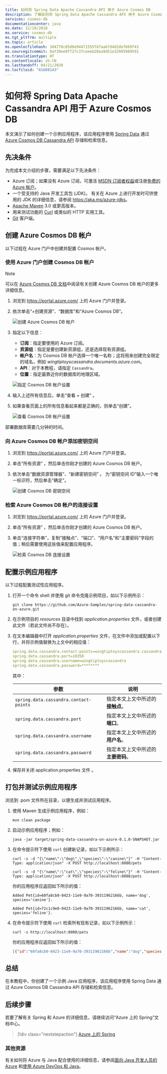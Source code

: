 ```yaml
---
title: 如何将 Spring Data Apache Cassandra API 用于 Azure Cosmos DB
description: 了解如何将 Spring Data Apache Cassandra API 用于 Azure Cosmos DB。
services: cosmos-db
documentationcenter: java
ms.date: 12/19/2018
ms.service: cosmos-db
ms.tgt_pltfrm: multiple
ms.topic: article
ms.openlocfilehash: 3d4778c85d6e94471555f87aa67d4d2def669f43
ms.sourcegitcommit: 0af39ee9ff27c37ceeeb28ea9d51e32995989591
ms.translationtype: HT
ms.contentlocale: zh-CN
ms.lasthandoff: 04/21/2020
ms.locfileid: "81669143"
---
```

# <a name="how-to-use-spring-data-apache-cassandra-api-with-azure-cosmos-db"></a>如何将 Spring Data Apache Cassandra API 用于 Azure Cosmos DB

本文演示了如何创建一个示例应用程序，该应用程序使用 [Spring Data] 通过 [Azure Cosmos DB Cassandra API](/azure/cosmos-db/cassandra-introduction) 存储和检索信息。

## <a name="prerequisites"></a>先决条件

为完成本文介绍的步骤，需要满足以下先决条件：

* Azure 订阅；如果没有 Azure 订阅，可激活 [MSDN 订阅者权益]或注册[免费的 Azure 帐户]。
* 一个受支持的 Java 开发工具包 (JDK)。 有关在 Azure 上进行开发时可供使用的 JDK 的详细信息，请参阅 <https://aka.ms/azure-jdks>。
* [Apache Maven](http://maven.apache.org/) 3.0 或更高版本。
* 用来测试功能的 [Curl](https://curl.haxx.se/) 或类似的 HTTP 实用工具。
* [Git](https://git-scm.com/downloads) 客户端。

## <a name="create-an-azure-cosmos-db-account"></a>创建 Azure Cosmos DB 帐户

以下过程在 Azure 门户中创建并配置 Cosmos 帐户。

### <a name="create-a-cosmos-db-account-using-the-azure-portal"></a>使用 Azure 门户创建 Cosmos DB 帐户

> [!NOTE]
> 
> 可以在 [Azure Cosmos DB 文档](/azure/cosmos-db/)中阅读有关创建 Azure Cosmos DB 帐户的更多详细信息。

1. 浏览到 <https://portal.azure.com/> 上的 Azure 门户并登录。

1. 依次单击“+创建资源”、“数据库”和“Azure Cosmos DB”。   

   ![创建 Azure Cosmos DB 帐户][COSMOSDB01]

1. 指定以下信息：

   - **订阅**：指定要使用的 Azure 订阅。
   - **资源组**：指定是要创建新资源组，还是选择现有资源组。
   - **帐户名**：为 Cosmos DB 帐户选择一个唯一名称；这将用来创建完全限定的域名，例如 *wingtiptoyscassandra.documents.azure.com*。
   - **API**：对于本教程，请指定 `Cassandra`。
   - **位置**：指定最靠近你的数据库的地理区域。

   ![指定 Cosmos DB 帐户设置][COSMOSDB02]
   
1. 输入上述所有信息后，单击“查看 + 创建”  。

1. 如果查看页面上的所有信息看起来都是正确的，则单击“创建”。 

   ![查看 Cosmos DB 帐户设置][COSMOSDB03]

部署数据库需要几分钟的时间。

### <a name="add-a-keyspace-to-your-azure-cosmos-db-account"></a>向 Azure Cosmos DB 帐户添加密钥空间

1. 浏览到 <https://portal.azure.com/> 上的 Azure 门户并登录。

1. 单击“所有资源”  ，然后单击你刚才创建的 Azure Cosmos DB 帐户。

1. 依次单击“数据资源管理器”、“新建密钥空间”   。 为“密钥空间 ID”输入一个唯一标识符，然后单击“确定”。  

   ![创建 Cosmos DB 密钥空间][COSMOSDB05]

### <a name="retrieve-the-connection-settings-for-your-azure-cosmos-db-account"></a>检索 Azure Cosmos DB 帐户的连接设置

1. 浏览到 <https://portal.azure.com/> 上的 Azure 门户并登录。

1. 单击“所有资源”  ，然后单击你刚才创建的 Azure Cosmos DB 帐户。

1. 单击“连接字符串”，复制“接触点”、“端口”、“用户名”和“主要密码”字段的值；稍后需要使用这些值来配置应用程序。     

   ![检索 Cosmos DB 连接设置][COSMOSDB06]

## <a name="configure-the-sample-application"></a>配置示例应用程序

以下过程配置测试性应用程序。

1. 打开一个命令 shell 并使用 git 命令克隆示例项目，如以下示例所示：

   ```shell
   git clone https://github.com/Azure-Samples/spring-data-cassandra-on-azure.git
   ```

1. 在示例项目的 *resources* 目录中找到 *application.properties* 文件，或者创建此文件（若此文件尚不存在）。

1. 在文本编辑器中打开 *application.properties* 文件，在文件中添加或配置以下行，并将示例值替换为上文中的相应值：

   ```yaml
   spring.data.cassandra.contact-points=wingtiptoyscassandra.cassandra.cosmosdb.azure.com
   spring.data.cassandra.port=10350
   spring.data.cassandra.username=wingtiptoyscassandra
   spring.data.cassandra.password=********
   ```
   其中：

   | 参数 | 说明 |
   |---|---|
   | `spring.data.cassandra.contact-points` | 指定本文上文中所述的**接触点**。 |
   | `spring.data.cassandra.port` | 指定本文上文中所述的**端口**。 |
   | `spring.data.cassandra.username` | 指定本文上文中所述的**用户名**。 |
   | `spring.data.cassandra.password` | 指定本文上文中所述的**主要密码**。 |

1. 保存并关闭 application.properties 文件  。

## <a name="package-and-test-the-sample-application"></a>打包并测试示例应用程序 

浏览到 .pom 文件所在目录，以便生成并测试应用程序。

1. 使用 Maven 生成示例应用程序，例如：

   ```shell
   mvn clean package
   ```

1. 启动示例应用程序；例如：

   ```shell
   java -jar target/spring-data-cassandra-on-azure-0.1.0-SNAPSHOT.jar
   ```

1. 在命令提示符下使用 `curl` 创建新记录，如以下示例所示：

   ```shell
   curl -s -d "{\"name\":\"dog\",\"species\":\"canine\"}" -H "Content-Type: application/json" -X POST http://localhost:8080/pets

   curl -s -d "{\"name\":\"cat\",\"species\":\"feline\"}" -H "Content-Type: application/json" -X POST http://localhost:8080/pets
   ```

   你的应用程序应返回如下所示的值：

   ```shell
   Added Pet{id=60fa8cb0-0423-11e9-9a70-39311962166b, name='dog', species='canine'}.

   Added Pet{id=72c1c9e0-0423-11e9-9a70-39311962166b, name='cat', species='feline'}.
   ```

1. 在命令提示符下使用 `curl` 检索所有现有记录，如以下示例所示：

   ```shell
   curl -s http://localhost:8080/pets
   ```

   你的应用程序应返回如下所示的值：

   ```json
   [{"id":"60fa8cb0-0423-11e9-9a70-39311962166b","name":"dog","species":"canine"},{"id":"72c1c9e0-0423-11e9-9a70-39311962166b","name":"cat","species":"feline"}]
   ```

## <a name="summary"></a>总结

在本教程中，你创建了一个示例 Java 应用程序，该应用程序使用 Spring Data 通过 Azure Cosmos DB Cassandra API 存储和检索信息。

## <a name="next-steps"></a>后续步骤

若要了解有关 Spring 和 Azure 的详细信息，请继续访问“Azure 上的 Spring”文档中心。

> [!div class="nextstepaction"]
> [Azure 上的 Spring](/azure/developer/java/spring-framework)

### <a name="additional-resources"></a>其他资源

有关如何将 Azure 与 Java 配合使用的详细信息，请参阅[面向 Java 开发人员的 Azure] 和[使用 Azure DevOps 和 Java]。

<!-- URL List -->

[面向 Java 开发人员的 Azure]: /azure/developer/java/
[免费的 Azure 帐户]: https://azure.microsoft.com/pricing/free-trial/
[使用 Azure DevOps 和 Java]: /azure/devops/
[MSDN 订阅者权益]: https://azure.microsoft.com/pricing/member-offers/msdn-benefits-details/
[Spring Boot]: http://projects.spring.io/spring-boot/
[Spring Data]: https://spring.io/projects/spring-data
[Spring Initializr]: https://start.spring.io/
[Spring Framework]: https://spring.io/

<!-- IMG List -->

[COSMOSDB01]: media/configure-spring-data-apache-cassandra-with-cosmos-db/create-cosmos-db-01.png
[COSMOSDB02]: media/configure-spring-data-apache-cassandra-with-cosmos-db/create-cosmos-db-02.png
[COSMOSDB03]: media/configure-spring-data-apache-cassandra-with-cosmos-db/create-cosmos-db-03.png
[COSMOSDB04]: media/configure-spring-data-apache-cassandra-with-cosmos-db/create-cosmos-db-04.png
[COSMOSDB05]: media/configure-spring-data-apache-cassandra-with-cosmos-db/create-cosmos-db-05.png
[COSMOSDB06]: media/configure-spring-data-apache-cassandra-with-cosmos-db/create-cosmos-db-06.png

